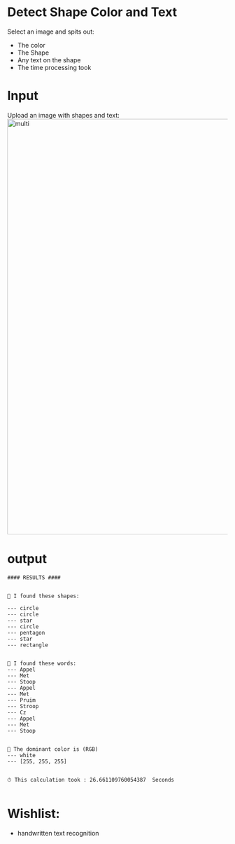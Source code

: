 # Detect Shape Color and Text
Select an image and spits out:
- The color
- The Shape
- Any text on the shape
- The time processing took

# Input
Upload an image with shapes and text: 
<img width="949" alt="multi" src="https://user-images.githubusercontent.com/71013416/218594557-00a73dd5-58a6-4eac-9e7b-015097ae8bbf.png">

# output
```
#### RESULTS ####


🔸 I found these shapes:

--- circle
--- circle
--- star
--- circle
--- pentagon
--- star
--- rectangle


💬 I found these words:
--- Appel
--- Met
--- Stoop
--- Appel
--- Met
--- Pruim
--- Stroop
--- Cz
--- Appel
--- Met
--- Stoop


🎨 The dominant color is (RGB) 
--- white
--- [255, 255, 255]


⏱ This calculation took : 26.661109760054387  Seconds


```

# Wishlist: 
- handwritten text recognition
